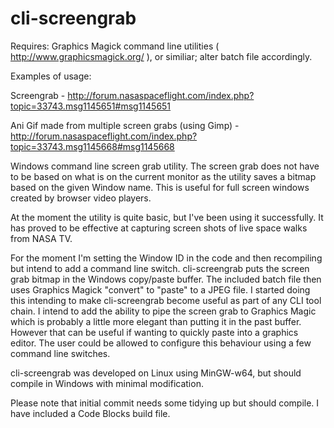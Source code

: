 cli-screengrab
==============

Requires: Graphics Magick command line utilities ( http://www.graphicsmagick.org/ ), or similiar; alter batch file accordingly. 

Examples of usage: 

Screengrab - http://forum.nasaspaceflight.com/index.php?topic=33743.msg1145651#msg1145651

Ani Gif made from multiple screen grabs (using Gimp) - http://forum.nasaspaceflight.com/index.php?topic=33743.msg1145668#msg1145668

Windows command line screen grab utility. The screen grab does not have to be based on what is on the current monitor as the utility saves a bitmap based on the given Window name. This is useful for full screen windows created by browser video players. 

At the moment the utility is quite basic, but I've been using it successfully. It has proved to be effective at capturing screen shots of live space walks from NASA TV. 

For the moment I'm setting the Window ID in the code and then recompiling but intend to add a command line switch. cli-screengrab puts the screen grab bitmap in the Windows copy/paste buffer. The included batch file then uses Graphics Magick "convert" to "paste" to a JPEG file. I started doing this intending to make cli-screengrab become useful as part of any CLI tool chain. I intend to add the ability to pipe the screen grab to Graphics Magic which is probably a little more elegant than putting it in the past buffer. However that can be useful if wanting to quickly paste into a graphics editor. The user could be allowed to configure this behaviour using a few command line switches. 

cli-screengrab was developed on Linux using MinGW-w64, but should compile in Windows with minimal modification.

Please note that initial commit needs some tidying up but should compile. I have included a Code Blocks build file. 
